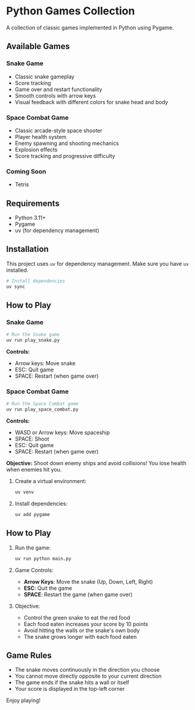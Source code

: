 # Python Games Collection

A collection of classic games implemented in Python using Pygame.

## Available Games

### Snake Game

- Classic snake gameplay
- Score tracking
- Game over and restart functionality
- Smooth controls with arrow keys
- Visual feedback with different colors for snake head and body

### Space Combat Game

- Classic arcade-style space shooter
- Player health system
- Enemy spawning and shooting mechanics
- Explosion effects
- Score tracking and progressive difficulty

### Coming Soon

- Tetris

## Requirements

- Python 3.11+
- Pygame
- uv (for dependency management)

## Installation

This project uses `uv` for dependency management. Make sure you have `uv` installed.

```bash
# Install dependencies
uv sync
```

## How to Play

### Snake Game

```bash
# Run the Snake game
uv run play_snake.py
```

**Controls:**

- Arrow keys: Move snake
- ESC: Quit game
- SPACE: Restart (when game over)

### Space Combat Game

```bash
# Run the Space Combat game
uv run play_space_combat.py
```

**Controls:**

- WASD or Arrow keys: Move spaceship
- SPACE: Shoot
- ESC: Quit game
- SPACE: Restart (when game over)

**Objective:** Shoot down enemy ships and avoid collisions! You lose health when enemies hit you.

1. Create a virtual environment:

   ```bash
   uv venv
   ```

2. Install dependencies:
   ```bash
   uv add pygame
   ```

## How to Play

1. Run the game:

   ```bash
   uv run python main.py
   ```

2. Game Controls:

   - **Arrow Keys**: Move the snake (Up, Down, Left, Right)
   - **ESC**: Quit the game
   - **SPACE**: Restart the game (when game over)

3. Objective:
   - Control the green snake to eat the red food
   - Each food eaten increases your score by 10 points
   - Avoid hitting the walls or the snake's own body
   - The snake grows longer with each food eaten

## Game Rules

- The snake moves continuously in the direction you choose
- You cannot move directly opposite to your current direction
- The game ends if the snake hits a wall or itself
- Your score is displayed in the top-left corner

Enjoy playing!
